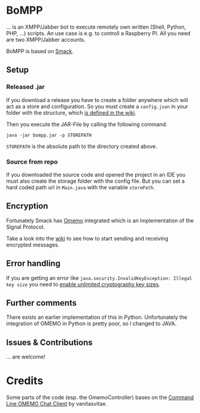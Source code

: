 
# BoMPP
... is an XMPP/Jabber bot to execute remotely own written (Shell, Python, PHP, ...) scripts.
An use case is e.g. to controll a Raspberry PI.
All you need are two XMPP/Jabber accounts.

BoMPP is based on [Smack](https://github.com/igniterealtime/Smack).

## Setup

### Released .jar
If you download a release you have to create a folder anywhere which will act as a store and configuration.
So you must create a ```config.json``` in your folder with the structure, which [is defined in the wiki](https://github.com/denniskawurek/BoMPP/wiki/Structure-of-config.json).

Then you execute the JAR-File by calling the following command:

```
java -jar bompp.jar -p STOREPATH
```

``STOREPATH`` is the absolute path to the directory created above.

### Source from repo
If you downloaded the source code and opened the project in an IDE you must also create the storage folder with the config file.
But you can set a hard coded path url in ``Main.java`` with the variable ``storePath``.

## Encryption
Fortunately Smack has [Omemo](https://github.com/igniterealtime/Smack/blob/master/documentation/extensions/omemo.md) integrated which is an implementation of the Signal Protocol.

Take a look into the [wiki](https://github.com/denniskawurek/BoMPP/wiki/Enable-encryption---how-to-trust-a-user) to see how to start sending and receiving encrypted messages.

## Error handling
If you are getting an error like ```java.security.InvalidKeyException: Illegal key size``` you need to
[enable unlimited cryptography key sizes](https://stackoverflow.com/a/3864276/5725291).

## Further comments
There exists an earlier implementation of this in Python. Unfortunately the integration of OMEMO in Python is pretty poor, so I changed to JAVA.

## Issues & Contributions
... are welcome!

# Credits
Some parts of the code (esp. the OmemoController) bases on the [Command Line OMEMO Chat Client](https://github.com/vanitasvitae/clocc) by vanitasvitae.
